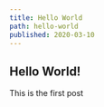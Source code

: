 ```yaml
---
title: Hello World
path: hello-world
published: 2020-03-10
---
```


## Hello World!


This is the first post


